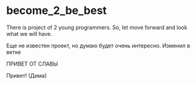﻿# become_2_be_best
There is project of 2 young programmers. So, let move forward and look what we will have.

Еще не известен проект, но думаю будет очень интересно.
Изменил в ветке

ПРИВЕТ ОТ СЛАВЫ

Привет! (Дима)